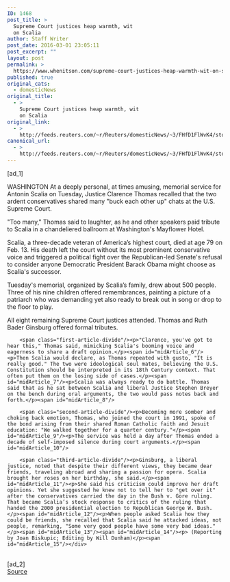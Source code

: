 ```yaml
---
ID: 1468
post_title: >
  Supreme Court justices heap warmth, wit
  on Scalia
author: Staff Writer
post_date: 2016-03-01 23:05:11
post_excerpt: ""
layout: post
permalink: >
  https://www.whenitson.com/supreme-court-justices-heap-warmth-wit-on-scalia/
published: true
original_cats:
  - domesticNews
original_title:
  - >
    Supreme Court justices heap warmth, wit
    on Scalia
original_link:
  - >
    http://feeds.reuters.com/~r/Reuters/domesticNews/~3/FHfD1FlWvK4/story01.htm
canonical_url:
  - >
    http://feeds.reuters.com/~r/Reuters/domesticNews/~3/FHfD1FlWvK4/story01.htm
---
```

 [ad_1]
<br><div id="articleText">
<span id="midArticle_start"/>

<span id="midArticle_0"/><span class="focusParagraph" readability="7"><p><span class="articleLocation">WASHINGTON</span> At a deeply personal, at times amusing, memorial service for Antonin Scalia on Tuesday, Justice Clarence Thomas recalled that the two ardent conservatives shared many "buck each other up" chats at the U.S. Supreme Court.</p></span><span id="midArticle_1"/><p>"Too many," Thomas said to laughter, as he and other speakers paid tribute to Scalia in a chandeliered ballroom at Washington's Mayflower Hotel. </p><span id="midArticle_2"/><p>Scalia, a three-decade veteran of America’s highest court, died at age 79 on Feb. 13. His death left the court without its most prominent conservative voice and triggered a political fight over the Republican-led Senate's refusal to consider anyone Democratic President Barack Obama might choose as Scalia's successor.</p><span id="midArticle_3"/><p>Tuesday's memorial, organized by Scalia’s family, drew about 500 people. Three of his nine children offered remembrances, painting a picture of a patriarch who was demanding yet also ready to break out in song or drop to the floor to play.</p><span id="midArticle_4"/><p>All eight remaining Supreme Court justices attended. Thomas and Ruth Bader Ginsburg offered formal tributes.</p><span id="midArticle_5"/>
        
        <span class="first-article-divide"/><p>"Clarence, you've got to hear this," Thomas said, mimicking Scalia's booming voice and eagerness to share a draft opinion.</p><span id="midArticle_6"/><p>Then Scalia would declare, as Thomas repeated with gusto, "It is really good." The two were ideological soul mates, believing the U.S. Constitution should be interpreted in its 18th Century context. That often put them on the losing side of cases.</p><span id="midArticle_7"/><p>Scalia was always ready to do battle. Thomas said that as he sat between Scalia and liberal Justice Stephen Breyer on the bench during oral arguments, the two would pass notes back and forth.</p><span id="midArticle_8"/>
        
        <span class="second-article-divide"/><p>Becoming more somber and choking back emotion, Thomas, who joined the court in 1991, spoke of the bond arising from their shared Roman Catholic faith and Jesuit education: "We walked together for a quarter century."</p><span id="midArticle_9"/><p>The service was held a day after Thomas ended a decade of self-imposed silence during court arguments.</p><span id="midArticle_10"/>
        
        <span class="third-article-divide"/><p>Ginsburg, a liberal justice, noted that despite their different views, they became dear friends, traveling abroad and sharing a passion for opera. Scalia brought her roses on her birthday, she said.</p><span id="midArticle_11"/><p>She said his criticism could improve her draft opinions. Yet she suggested he knew not to tell her to "get over it" after the conservatives carried the day in the Bush v. Gore ruling. That became Scalia’s stock response to critics of the ruling that handed the 2000 presidential election to Republican George W. Bush.</p><span id="midArticle_12"/><p>When people asked Scalia how they could be friends, she recalled that Scalia said he attacked ideas, not people, remarking, "Some very good people have some very bad ideas."</p><span id="midArticle_13"/><span id="midArticle_14"/><p> (Reporting by Joan Biskupic; Editing by Will Dunham)</p><span id="midArticle_15"/></div>
<br>[ad_2]
<br><a href="http://feeds.reuters.com/~r/Reuters/domesticNews/~3/FHfD1FlWvK4/story01.htm">Source </a>